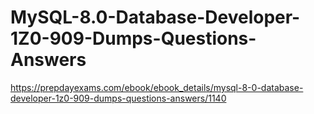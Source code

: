 # MySQL-8.0-Database-Developer-1Z0-909-Dumps-Questions-Answers
https://prepdayexams.com/ebook/ebook_details/mysql-8-0-database-developer-1z0-909-dumps-questions-answers/1140
